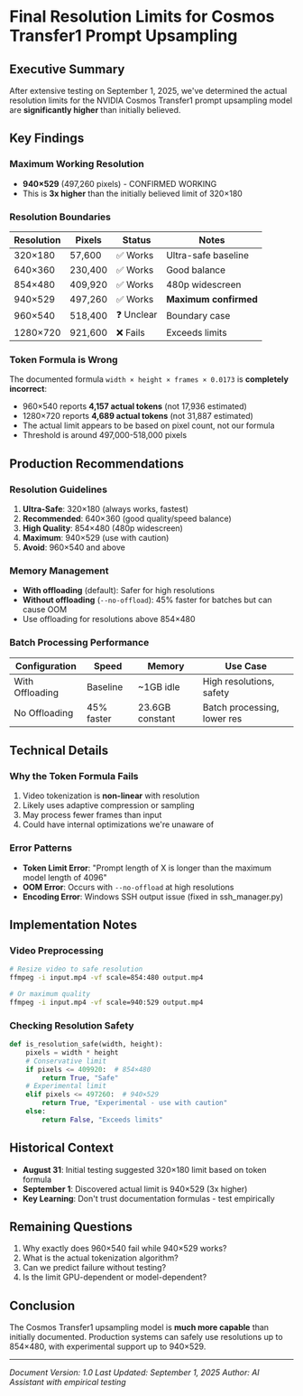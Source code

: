 # Final Resolution Limits for Cosmos Transfer1 Prompt Upsampling

## Executive Summary
After extensive testing on September 1, 2025, we've determined the actual resolution limits for the NVIDIA Cosmos Transfer1 prompt upsampling model are **significantly higher** than initially believed.

## Key Findings

### Maximum Working Resolution
- **940×529** (497,260 pixels) - CONFIRMED WORKING
- This is **3x higher** than the initially believed limit of 320×180

### Resolution Boundaries
| Resolution | Pixels | Status | Notes |
|-----------|--------|--------|-------|
| 320×180 | 57,600 | ✅ Works | Ultra-safe baseline |
| 640×360 | 230,400 | ✅ Works | Good balance |
| 854×480 | 409,920 | ✅ Works | 480p widescreen |
| 940×529 | 497,260 | ✅ Works | **Maximum confirmed** |
| 960×540 | 518,400 | ❓ Unclear | Boundary case |
| 1280×720 | 921,600 | ❌ Fails | Exceeds limits |

### Token Formula is Wrong
The documented formula `width × height × frames × 0.0173` is **completely incorrect**:
- 960×540 reports **4,157 actual tokens** (not 17,936 estimated)
- 1280×720 reports **4,689 actual tokens** (not 31,887 estimated)
- The actual limit appears to be based on pixel count, not our formula
- Threshold is around 497,000-518,000 pixels

## Production Recommendations

### Resolution Guidelines
1. **Ultra-Safe**: 320×180 (always works, fastest)
2. **Recommended**: 640×360 (good quality/speed balance)
3. **High Quality**: 854×480 (480p widescreen)
4. **Maximum**: 940×529 (use with caution)
5. **Avoid**: 960×540 and above

### Memory Management
- **With offloading** (default): Safer for high resolutions
- **Without offloading** (`--no-offload`): 45% faster for batches but can cause OOM
- Use offloading for resolutions above 854×480

### Batch Processing Performance
| Configuration | Speed | Memory | Use Case |
|--------------|-------|--------|----------|
| With Offloading | Baseline | ~1GB idle | High resolutions, safety |
| No Offloading | 45% faster | 23.6GB constant | Batch processing, lower res |

## Technical Details

### Why the Token Formula Fails
1. Video tokenization is **non-linear** with resolution
2. Likely uses adaptive compression or sampling
3. May process fewer frames than input
4. Could have internal optimizations we're unaware of

### Error Patterns
- **Token Limit Error**: "Prompt length of X is longer than the maximum model length of 4096"
- **OOM Error**: Occurs with `--no-offload` at high resolutions
- **Encoding Error**: Windows SSH output issue (fixed in ssh_manager.py)

## Implementation Notes

### Video Preprocessing
```bash
# Resize video to safe resolution
ffmpeg -i input.mp4 -vf scale=854:480 output.mp4

# Or maximum quality
ffmpeg -i input.mp4 -vf scale=940:529 output.mp4
```

### Checking Resolution Safety
```python
def is_resolution_safe(width, height):
    pixels = width * height
    # Conservative limit
    if pixels <= 409920:  # 854×480
        return True, "Safe"
    # Experimental limit
    elif pixels <= 497260:  # 940×529
        return True, "Experimental - use with caution"
    else:
        return False, "Exceeds limits"
```

## Historical Context
- **August 31**: Initial testing suggested 320×180 limit based on token formula
- **September 1**: Discovered actual limit is 940×529 (3x higher)
- **Key Learning**: Don't trust documentation formulas - test empirically

## Remaining Questions
1. Why exactly does 960×540 fail while 940×529 works?
2. What is the actual tokenization algorithm?
3. Can we predict failure without testing?
4. Is the limit GPU-dependent or model-dependent?

## Conclusion
The Cosmos Transfer1 upsampling model is **much more capable** than initially documented. Production systems can safely use resolutions up to 854×480, with experimental support up to 940×529.

---
*Document Version: 1.0*
*Last Updated: September 1, 2025*
*Author: AI Assistant with empirical testing*
